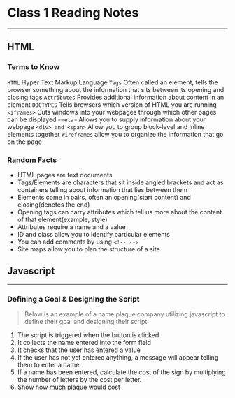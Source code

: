 # Class 1 Reading Notes
<hr>

## HTML

### Terms to Know
`HTML` Hyper Text Markup Language
`Tags` Often called an element, tells the browser something about the information that sits between its opening and closing tags
`Attributes` Provides additional information about content in an element
`DOCTYPES` Tells browsers which version of HTML you are running
`<iframes>` Cuts windows into your webpages through which other pages can be displayed
`<meta>` Allows you to supply information about your webpage
`<div> and <span>` Allow you to group block-level and inline elements together
`Wireframes` allow you to organize the information that go on the page



### Random Facts
- HTML pages are text documents
- Tags/Elements are characters that sit inside angled brackets and act as containers telling about information that lies between them
- Elements come in pairs, often an opening(start content) and closing(denotes the end)
- Opening tags can carry attributes which tell us more about the content of that element(example, style)
- Attributes require a name and a value
- ID and class allow you to  identify particular elements
- You can add comments by using `<!-- -->`
- Site maps allow you to plan the structure of a site

## Javascript
<hr>

### Defining a Goal & Designing the Script
> Below is an example of a name plaque company utilizing javascript to define their goal and designing their script
1. The script is triggered when the button is clicked
2. It collects the name entered into the form field
3. It checks that the user has entered a value
4. If the user has not yet entered anything, a message will appear telling them to enter a name
5. If a name has been entered, calculate the cost of the sign by multiplying the number of letters by the cost per letter.
6. Show how much plaque would cost

